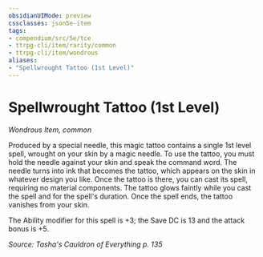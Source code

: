 ```yaml
---
obsidianUIMode: preview
cssclasses: json5e-item
tags:
- compendium/src/5e/tce
- ttrpg-cli/item/rarity/common
- ttrpg-cli/item/wondrous
aliases: 
- "Spellwrought Tattoo (1st Level)"
---
```

# Spellwrought Tattoo (1st Level)
*Wondrous Item, common*  


Produced by a special needle, this magic tattoo contains a single 1st level spell, wrought on your skin by a magic needle. To use the tattoo, you must hold the needle against your skin and speak the command word. The needle turns into ink that becomes the tattoo, which appears on the skin in whatever design you like. Once the tattoo is there, you can cast its spell, requiring no material components. The tattoo glows faintly while you cast the spell and for the spell's duration. Once the spell ends, the tattoo vanishes from your skin.

The Ability modifier for this spell is +3; the Save DC is 13 and the attack bonus is +5.

*Source: Tasha's Cauldron of Everything p. 135*